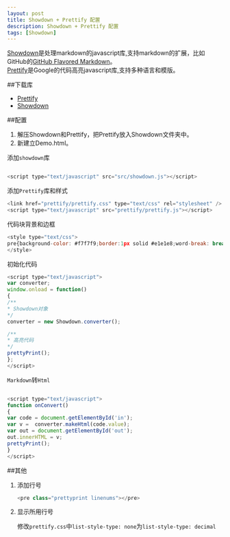 ```yaml
---
layout: post
title: Showdown + Prettify 配置
description: Showdown + Prettify 配置
tags: [Showdown]
---
```

[Showdown](https://github.com/coreyti/showdown)是处理markdown的javascript库,支持markdown的扩展，比如GitHub的[GitHub Flavored Markdown](https://help.github.com/articles/github-flavored-markdown)。  
[Prettify](https://code.google.com/p/google-code-prettify/)是Google的代码高亮javascript库,支持多种语言和模版。  

##下载库  
* [Prettify](https://google-code-prettify.googlecode.com/files/prettify-small-4-Mar-2013.tar.bz2)
* [Showdown](https://github.com/coreyti/showdown)  

##配置
1. 解压Showdown和Prettify，把Prettify放入Showdown文件夹中。
2. 新建立Demo.html。  


添加`showdown`库  

```javascript

<script type="text/javascript" src="src/showdown.js"></script>

```  
添加`Prettify`库和样式  

```javascript
<link href="prettify/prettify.css" type="text/css" rel="stylesheet" />
<script type="text/javascript" src="prettify/prettify.js"></script>
```

代码块背景和边框  

```javascript
<style type="text/css">
pre{background-color: #f7f7f9;border:1px solid #e1e1e8;word-break: break-word;}
</style>
```

初始化代码

```javascript
<script type="text/javascript">
var converter;
window.onload = function()
{
/**
* Showdown对象
*/
converter = new Showdown.converter();

/**
* 高亮代码
*/
prettyPrint();
};
</script>
```

`Markdown`转`Html`

```javascript

<script type="text/javascript">
function onConvert()
{
var code = document.getElementById('in');
var v =  converter.makeHtml(code.value);
var out = document.getElementById('out');
out.innerHTML = v;
prettyPrint();
}
</script>

```  

##其他
1. 添加行号

 	 ```javascript
  	<pre class="prettyprint linenums"></pre>
  	```
2. 显示所用行号

   修改`prettify.css`中`list-style-type: none`为`list-style-type: decimal`